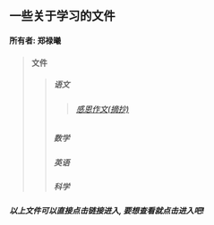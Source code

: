 ## 一些关于学习的文件
#### 所有者: 郑禄曦
> #### **文件**
>> ##### **语文**
>>> ###### [感恩作文(摘抄)](./static/Chinese/摘抄感恩作文.html)
>> ##### **数学**
>> ##### **英语**
>> ##### **科学**
##### 以上文件可以直接点击链接进入, 要想查看就点击进入吧!
